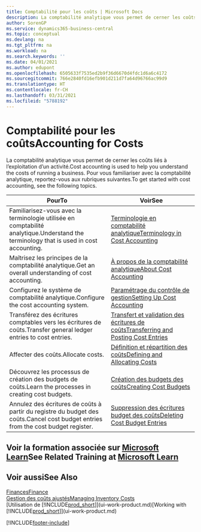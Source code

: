 ```yaml
---
title: Comptabilité pour les coûts | Microsoft Docs
description: La comptabilité analytique vous permet de cerner les coûts liés à l’exploitation d’un activié. Pour vous familiariser avec la comptabilité analytique, reportez-vous aux rubriques suivantes.
author: SorenGP
ms.service: dynamics365-business-central
ms.topic: conceptual
ms.devlang: na
ms.tgt_pltfrm: na
ms.workload: na
ms.search.keywords: ''
ms.date: 04/01/2021
ms.author: edupont
ms.openlocfilehash: 6505633f7535ed2b9f36d6670d4fdc1d6a6c4172
ms.sourcegitcommit: 766e2840fd16efb901d211d7fa64d96766ac99d9
ms.translationtype: HT
ms.contentlocale: fr-CH
ms.lasthandoff: 03/31/2021
ms.locfileid: "5788192"
---
```

# <a name="accounting-for-costs"></a><span data-ttu-id="0d149-104">Comptabilité pour les coûts</span><span class="sxs-lookup"><span data-stu-id="0d149-104">Accounting for Costs</span></span>
<span data-ttu-id="0d149-105">La comptabilité analytique vous permet de cerner les coûts liés à l’exploitation d’un activité.</span><span class="sxs-lookup"><span data-stu-id="0d149-105">Cost accounting is used to help you understand the costs of running a business.</span></span> <span data-ttu-id="0d149-106">Pour vous familiariser avec la comptabilité analytique, reportez-vous aux rubriques suivantes.</span><span class="sxs-lookup"><span data-stu-id="0d149-106">To get started with cost accounting, see the following topics.</span></span>  

|<span data-ttu-id="0d149-107">Pour</span><span class="sxs-lookup"><span data-stu-id="0d149-107">To</span></span>|<span data-ttu-id="0d149-108">Voir</span><span class="sxs-lookup"><span data-stu-id="0d149-108">See</span></span>|  
|--------|---------|  
|<span data-ttu-id="0d149-109">Familiarisez-vous avec la terminologie utilisée en comptabilité analytique.</span><span class="sxs-lookup"><span data-stu-id="0d149-109">Understand the terminology that is used in cost accounting.</span></span>|[<span data-ttu-id="0d149-110">Terminologie en comptabilité analytique</span><span class="sxs-lookup"><span data-stu-id="0d149-110">Terminology in Cost Accounting</span></span>](finance-terminology-in-cost-accounting.md)|  
|<span data-ttu-id="0d149-111">Maîtrisez les principes de la comptabilité analytique.</span><span class="sxs-lookup"><span data-stu-id="0d149-111">Get an overall understanding of cost accounting.</span></span>|[<span data-ttu-id="0d149-112">À propos de la comptabilité analytique</span><span class="sxs-lookup"><span data-stu-id="0d149-112">About Cost Accounting</span></span>](finance-about-cost-accounting.md)|  
|<span data-ttu-id="0d149-113">Configurez le système de comptabilité analytique.</span><span class="sxs-lookup"><span data-stu-id="0d149-113">Configure the cost accounting system.</span></span>|[<span data-ttu-id="0d149-114">Paramétrage du contrôle de gestion</span><span class="sxs-lookup"><span data-stu-id="0d149-114">Setting Up Cost Accounting</span></span>](finance-set-up-cost-accounting.md)|  
|<span data-ttu-id="0d149-115">Transférez des écritures comptables vers les écritures de coûts.</span><span class="sxs-lookup"><span data-stu-id="0d149-115">Transfer general ledger entries to cost entries.</span></span>|[<span data-ttu-id="0d149-116">Transfert et validation des écritures de coûts</span><span class="sxs-lookup"><span data-stu-id="0d149-116">Transferring and Posting Cost Entries</span></span>](finance-transfer-and-post-cost-entries.md)|  
|<span data-ttu-id="0d149-117">Affecter des coûts.</span><span class="sxs-lookup"><span data-stu-id="0d149-117">Allocate costs.</span></span>|[<span data-ttu-id="0d149-118">Définition et répartition des coûts</span><span class="sxs-lookup"><span data-stu-id="0d149-118">Defining and Allocating Costs</span></span>](finance-define-and-allocate-costs.md)|  
|<span data-ttu-id="0d149-119">Découvrez les processus de création des budgets de coûts.</span><span class="sxs-lookup"><span data-stu-id="0d149-119">Learn the processes in creating cost budgets.</span></span>|[<span data-ttu-id="0d149-120">Création des budgets des coûts</span><span class="sxs-lookup"><span data-stu-id="0d149-120">Creating Cost Budgets</span></span>](finance-create-cost-budgets.md)|
|<span data-ttu-id="0d149-121">Annulez des écritures de coûts à partir du registre du budget des coûts.</span><span class="sxs-lookup"><span data-stu-id="0d149-121">Cancel cost budget entries from the cost budget register.</span></span>|[<span data-ttu-id="0d149-122">Suppression des écritures budget des coûts</span><span class="sxs-lookup"><span data-stu-id="0d149-122">Deleting Cost Budget Entries</span></span>](finance-how-to-delete-cost-budget-entries.md)|

## <a name="see-related-training-at-microsoft-learn"></a><span data-ttu-id="0d149-123">Voir la formation associée sur [Microsoft Learn](/learn/paths/use-cost-accounting-dynamics-365-business-central/)</span><span class="sxs-lookup"><span data-stu-id="0d149-123">See Related Training at [Microsoft Learn](/learn/paths/use-cost-accounting-dynamics-365-business-central/)</span></span>

## <a name="see-also"></a><span data-ttu-id="0d149-124">Voir aussi</span><span class="sxs-lookup"><span data-stu-id="0d149-124">See Also</span></span>  
[<span data-ttu-id="0d149-125">Finances</span><span class="sxs-lookup"><span data-stu-id="0d149-125">Finance</span></span>](finance.md)  
[<span data-ttu-id="0d149-126">Gestion des coûts ajustés</span><span class="sxs-lookup"><span data-stu-id="0d149-126">Managing Inventory Costs</span></span>](finance-manage-inventory-costs.md)  
<span data-ttu-id="0d149-127">[Utilisation de [!INCLUDE[prod_short](includes/prod_short.md)]](ui-work-product.md)</span><span class="sxs-lookup"><span data-stu-id="0d149-127">[Working with [!INCLUDE[prod_short](includes/prod_short.md)]](ui-work-product.md)</span></span>


[!INCLUDE[footer-include](includes/footer-banner.md)]